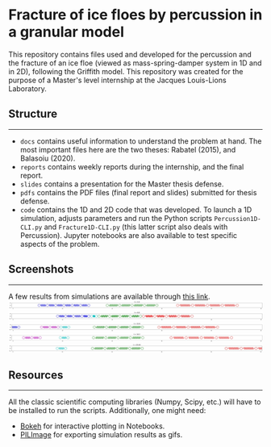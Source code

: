 # Fracture of ice floes by percussion in a granular model

This repository contains files used and developed for the percussion and the fracture of an ice floe (viewed as mass-spring-damper system in 1D and in 2D), following the Griffith model. This repository was created for the purpose of a Master's level internship at the Jacques Louis-Lions Laboratory.

## Structure
---
- `docs` contains useful information to understand the problem at hand. The most important files here are the two theses: Rabatel (2015), and Balasoiu (2020).
- `reports` contains weekly reports during the internship, and the final report.
- `slides` contains a presentation for the Master thesis defense.
- `pdfs` contains the PDF files (final report and slides) submitted for thesis defense.
- `code` contains the 1D and 2D code that was developed. To launch a 1D simulation, adjusts parameters and run the Python scripts `Percussion1D-CLI.py` and `Fracture1D-CLI.py` (this latter script also deals with Percussion). Jupyter notebooks are also available to test specific aspects of the problem.

## Screenshots
---
A few results from simulations are available through [this link](SEAFILE).
![Screenshot 1](.\reports\internship\Figures\Screenshot1.jpg)
![Screenshot 2](.\reports\internship\Figures\Screenshot2.jpg)
![Screenshot 3](.\reports\internship\Figures\Screenshot3.jpg)
![Screenshot 4](.\reports\internship\Figures\Screenshot4.jpg)
![Screenshot 5](.\reports\internship\Figures\Screenshot5.jpg)

## Resources
---
All the classic scientific computing libraries (Numpy, Scipy, etc.) will have to be installed to run the scripts. Additionally, one might need:
- [Bokeh](https://bokeh.org/) for interactive plotting in Notebooks.
- [PILImage](https://pillow.readthedocs.io/en/stable/reference/Image.html) for exporting simulation results as gifs.
